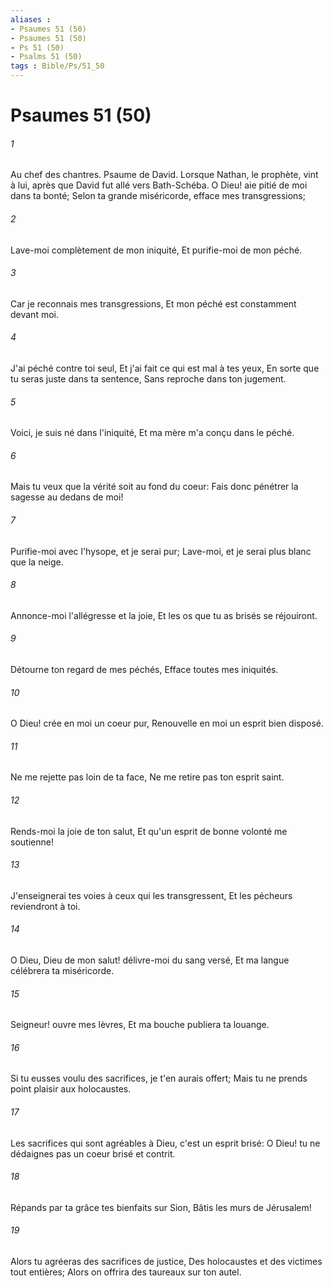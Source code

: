 ```yaml
---
aliases : 
- Psaumes 51 (50)
- Psaumes 51 (50)
- Ps 51 (50)
- Psalms 51 (50)
tags : Bible/Ps/51_50
---
```


# Psaumes 51 (50)

###### 1
Au chef des chantres. Psaume de David. Lorsque Nathan, le prophète, vint à lui, après que David fut allé vers Bath-Schéba. O Dieu! aie pitié de moi dans ta bonté; Selon ta grande miséricorde, efface mes transgressions;
###### 2
Lave-moi complètement de mon iniquité, Et purifie-moi de mon péché.
###### 3
Car je reconnais mes transgressions, Et mon péché est constamment devant moi.
###### 4
J'ai péché contre toi seul, Et j'ai fait ce qui est mal à tes yeux, En sorte que tu seras juste dans ta sentence, Sans reproche dans ton jugement.
###### 5
Voici, je suis né dans l'iniquité, Et ma mère m'a conçu dans le péché.
###### 6
Mais tu veux que la vérité soit au fond du coeur: Fais donc pénétrer la sagesse au dedans de moi!
###### 7
Purifie-moi avec l'hysope, et je serai pur; Lave-moi, et je serai plus blanc que la neige.
###### 8
Annonce-moi l'allégresse et la joie, Et les os que tu as brisés se réjouiront.
###### 9
Détourne ton regard de mes péchés, Efface toutes mes iniquités.
###### 10
O Dieu! crée en moi un coeur pur, Renouvelle en moi un esprit bien disposé.
###### 11
Ne me rejette pas loin de ta face, Ne me retire pas ton esprit saint.
###### 12
Rends-moi la joie de ton salut, Et qu'un esprit de bonne volonté me soutienne!
###### 13
J'enseignerai tes voies à ceux qui les transgressent, Et les pécheurs reviendront à toi.
###### 14
O Dieu, Dieu de mon salut! délivre-moi du sang versé, Et ma langue célébrera ta miséricorde.
###### 15
Seigneur! ouvre mes lèvres, Et ma bouche publiera ta louange.
###### 16
Si tu eusses voulu des sacrifices, je t'en aurais offert; Mais tu ne prends point plaisir aux holocaustes.
###### 17
Les sacrifices qui sont agréables à Dieu, c'est un esprit brisé: O Dieu! tu ne dédaignes pas un coeur brisé et contrit.
###### 18
Répands par ta grâce tes bienfaits sur Sion, Bâtis les murs de Jérusalem!
###### 19
Alors tu agréeras des sacrifices de justice, Des holocaustes et des victimes tout entières; Alors on offrira des taureaux sur ton autel.
